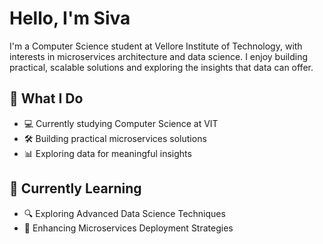 # Hello, I'm Siva 

I'm a Computer Science student at Vellore Institute of Technology, with interests in microservices architecture and data science. I enjoy building practical, scalable solutions and exploring the insights that data can offer.

## 🚀 What I Do

- 💻 Currently studying Computer Science at VIT
- 🛠️ Building practical microservices solutions
- 📊 Exploring data for meaningful insights

## 🌱 Currently Learning

- 🔍 Exploring Advanced Data Science Techniques
- 🚀 Enhancing Microservices Deployment Strategies